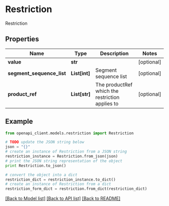 # Restriction

Restriction

## Properties
Name | Type | Description | Notes
------------ | ------------- | ------------- | -------------
**value** | **str** |  | [optional] 
**segment_sequence_list** | **List[int]** | Segment sequence list | [optional] 
**product_ref** | **List[str]** | The productRef which the restriction applies to | [optional] 

## Example

```python
from openapi_client.models.restriction import Restriction

# TODO update the JSON string below
json = "{}"
# create an instance of Restriction from a JSON string
restriction_instance = Restriction.from_json(json)
# print the JSON string representation of the object
print Restriction.to_json()

# convert the object into a dict
restriction_dict = restriction_instance.to_dict()
# create an instance of Restriction from a dict
restriction_form_dict = restriction.from_dict(restriction_dict)
```
[[Back to Model list]](../README.md#documentation-for-models) [[Back to API list]](../README.md#documentation-for-api-endpoints) [[Back to README]](../README.md)


